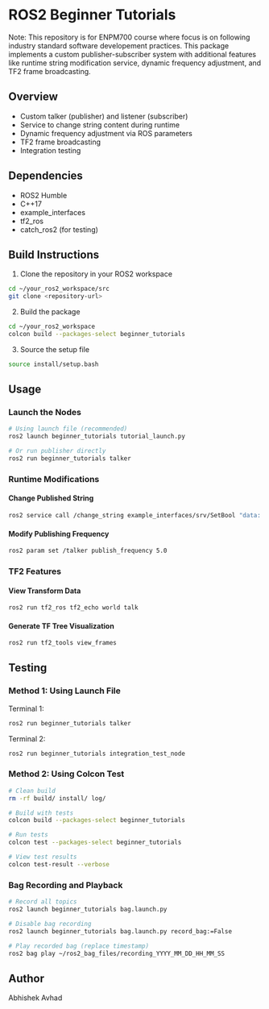 # ROS2 Beginner Tutorials

Note: This repository is for ENPM700 course where focus is on following industry standard software developement practices.
This package implements a custom publisher-subscriber system with additional features like runtime string modification service, dynamic frequency adjustment, and TF2 frame broadcasting. 

## Overview
- Custom talker (publisher) and listener (subscriber)
- Service to change string content during runtime
- Dynamic frequency adjustment via ROS parameters
- TF2 frame broadcasting
- Integration testing

## Dependencies
- ROS2 Humble
- C++17
- example_interfaces
- tf2_ros
- catch_ros2 (for testing)

## Build Instructions

1. Clone the repository in your ROS2 workspace
```bash
cd ~/your_ros2_workspace/src
git clone <repository-url>
```

2. Build the package
```bash
cd ~/your_ros2_workspace
colcon build --packages-select beginner_tutorials
```

3. Source the setup file
```bash
source install/setup.bash
```

## Usage

### Launch the Nodes
```bash
# Using launch file (recommended)
ros2 launch beginner_tutorials tutorial_launch.py

# Or run publisher directly
ros2 run beginner_tutorials talker
```

### Runtime Modifications

#### Change Published String
```bash
ros2 service call /change_string example_interfaces/srv/SetBool "data: true"
```

#### Modify Publishing Frequency
```bash
ros2 param set /talker publish_frequency 5.0
```

### TF2 Features

#### View Transform Data
```bash
ros2 run tf2_ros tf2_echo world talk
```

#### Generate TF Tree Visualization
```bash
ros2 run tf2_tools view_frames
```

## Testing

### Method 1: Using Launch File
Terminal 1:
```bash
ros2 run beginner_tutorials talker
```

Terminal 2:
```bash
ros2 run beginner_tutorials integration_test_node
```

### Method 2: Using Colcon Test
```bash
# Clean build
rm -rf build/ install/ log/

# Build with tests
colcon build --packages-select beginner_tutorials

# Run tests
colcon test --packages-select beginner_tutorials

# View test results
colcon test-result --verbose
```

### Bag Recording and Playback
```bash
# Record all topics
ros2 launch beginner_tutorials bag.launch.py

# Disable bag recording
ros2 launch beginner_tutorials bag.launch.py record_bag:=False

# Play recorded bag (replace timestamp)
ros2 bag play ~/ros2_bag_files/recording_YYYY_MM_DD_HH_MM_SS
```

## Author
Abhishek Avhad